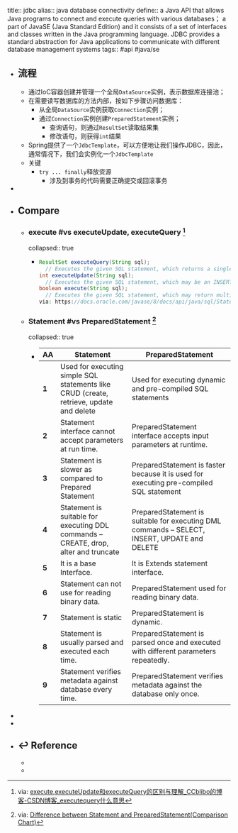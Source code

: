 title:: jdbc
alias:: java database connectivity
define:: a Java API that allows Java programs to connect and execute queries with various databases； a part of JavaSE (Java Standard Edition) and it consists of a set of interfaces and classes written in the Java programming language. JDBC provides a standard abstraction for Java applications to communicate with different database management systems
tags:: #api #java/se

- ## 流程
  - 通过IoC容器创建并管理一个全局`DataSource`实例，表示数据库连接池；
  - 在需要读写数据库的方法内部，按如下步骤访问数据库：
    - 从全局`DataSource`实例获取`Connection`实例；
    - 通过`Connection`实例创建`PreparedStatement`实例；
      - 查询语句，则通过`ResultSet`读取结果集
      - 修改语句，则获得`int`结果
  - Spring提供了一个`JdbcTemplate`，可以方便地让我们操作JDBC，因此，通常情况下，我们会实例化一个`JdbcTemplate`
  - 关键
    - `try ... finally`释放资源
      - 涉及到事务的代码需要正确提交或回滚事务
-
- ## Compare
  - ### execute #vs executeUpdate, executeQuery [^EXE_UPDATE_QUERY]
    collapsed:: true
    - ```java
      ResultSet executeQuery(String sql);
        // Executes the given SQL statement, which returns a single ResultSet object.
      int executeUpdate(String sql);
        // Executes the given SQL statement, which may be an INSERT, UPDATE, or DELETE statement or an SQL statement that returns nothing, such as an SQL DDL statement.
      boolean execute(String sql);
        // Executes the given SQL statement, which may return multiple results.
      via: https://docs.oracle.com/javase/8/docs/api/java/sql/Statement.html
      ```
  - ### Statement #vs PreparedStatement [^PRE_VS_STATE]
    collapsed:: true
    - | **AA** | **Statement**                                                                           | **PreparedStatement**                                                                        |
      | ------ | --------------------------------------------------------------------------------------- | -------------------------------------------------------------------------------------------- |
      | **1**  | Used for executing simple SQL statements like CRUD (create, retrieve, update and delete | Used for executing dynamic and pre-compiled SQL statements                                   |
      | **2**  | Statement interface cannot accept parameters at run time.                               | PreparedStatement interface accepts input parameters at runtime.                             |
      | **3**  | Statement is slower as compared to Prepared Statement                                   | PreparedStatement is faster because it is used for executing pre-compiled SQL statement      |
      | **4**  | Statement is suitable for executing DDL commands – CREATE, drop, alter and truncate     | PreparedStatement is suitable for executing DML commands – SELECT, INSERT, UPDATE and DELETE |
      | **5**  | It is a base Interface.                                                                 | It is Extends statement interface.                                                           |
      | **6**  | Statement can not use for reading binary data.                                          | PreparedStatement used for reading binary data.                                              |
      | **7**  | Statement is static                                                                     | PreparedStatement is dynamic.                                                                |
      | **8**  | Statement is usually parsed and executed each time.                                     | PreparedStatement is parsed once and executed with different parameters repeatedly.          |
      | **9**  | Statement verifies metadata against database every time.                                | PreparedStatement verifies metadata against the database only once.                          |
-
-
- ## ↩ Reference
  - [^PRE_VS_STATE]: via: [Difference between Statement and PreparedStatement(Comparison Chart)](https://alldifferences.net/difference-between-statement-and-preparedstatement/)
  - [^EXE_UPDATE_QUERY]: via: [execute,executeUpdate和executeQuery的区别与理解_CCblibo的博客-CSDN博客_executequery什么意思](https://blog.csdn.net/qq_43266465/article/details/102788581)